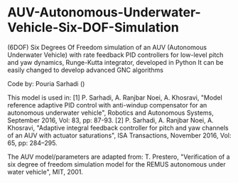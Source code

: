 # AUV-Autonomous-Underwater-Vehicle-Six-DOF-Simulation
(6DOF) Six Degrees Of Freedom simulation of an AUV (Autonomous Underwater Vehicle) with rate feedback PID controllers for low-level pitch and yaw dynamics, 
Runge-Kutta integrator, developed in Python
It can be easily changed to develop advanced GNC algorithms

Code by: Pouria Sarhadi ()

This model is used in:
[1]  P. Sarhadi, A. Ranjbar Noei, A. Khosravi, "Model reference adaptive PID control with anti-windup compensator for an autonomous underwater vehicle", Robotics and Autonomous Systems, September 2016, Vol: 83, pp: 87-93.
[2] P. Sarhadi, A. Ranjbar Noei, A. Khosravi, "Adaptive integral feedback controller for pitch and yaw channels of an AUV with actuator saturations", ISA Transactions, November 2016, Vol: 65, pp: 284–295.  

The AUV model/parameters are adapted from:
T. Prestero, "Verification of a six degree of freedom simulation model for the REMUS autonomous under water vehicle", MIT, 2001.
